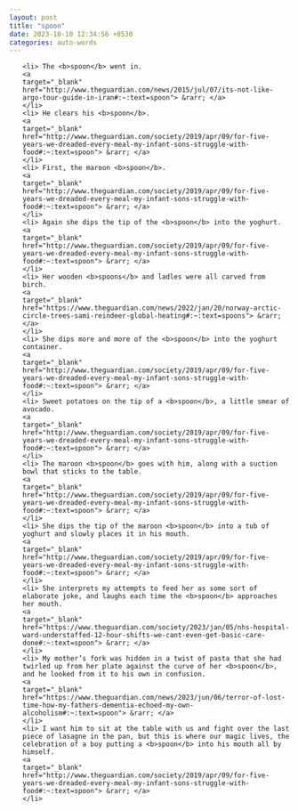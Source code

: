 ```yaml
---
layout: post
title: "spoon"
date: 2023-10-10 12:34:56 +0530
categories: auto-words
---
```

<ol>

    <li> The <b>spoon</b> went in.
    <a 
    target="_blank" 
    href="http://www.theguardian.com/news/2015/jul/07/its-not-like-argo-tour-guide-in-iran#:~:text=spoon"> &rarr; </a>
    </li>
    <li> He clears his <b>spoon</b>.
    <a 
    target="_blank" 
    href="http://www.theguardian.com/society/2019/apr/09/for-five-years-we-dreaded-every-meal-my-infant-sons-struggle-with-food#:~:text=spoon"> &rarr; </a>
    </li>
    <li> First, the maroon <b>spoon</b>.
    <a 
    target="_blank" 
    href="http://www.theguardian.com/society/2019/apr/09/for-five-years-we-dreaded-every-meal-my-infant-sons-struggle-with-food#:~:text=spoon"> &rarr; </a>
    </li>
    <li> Again she dips the tip of the <b>spoon</b> into the yoghurt.
    <a 
    target="_blank" 
    href="http://www.theguardian.com/society/2019/apr/09/for-five-years-we-dreaded-every-meal-my-infant-sons-struggle-with-food#:~:text=spoon"> &rarr; </a>
    </li>
    <li> Her wooden <b>spoons</b> and ladles were all carved from birch.
    <a 
    target="_blank" 
    href="https://www.theguardian.com/news/2022/jan/20/norway-arctic-circle-trees-sami-reindeer-global-heating#:~:text=spoons"> &rarr; </a>
    </li>
    <li> She dips more and more of the <b>spoon</b> into the yoghurt container.
    <a 
    target="_blank" 
    href="http://www.theguardian.com/society/2019/apr/09/for-five-years-we-dreaded-every-meal-my-infant-sons-struggle-with-food#:~:text=spoon"> &rarr; </a>
    </li>
    <li> Sweet potatoes on the tip of a <b>spoon</b>, a little smear of avocado.
    <a 
    target="_blank" 
    href="http://www.theguardian.com/society/2019/apr/09/for-five-years-we-dreaded-every-meal-my-infant-sons-struggle-with-food#:~:text=spoon"> &rarr; </a>
    </li>
    <li> The maroon <b>spoon</b> goes with him, along with a suction bowl that sticks to the table.
    <a 
    target="_blank" 
    href="http://www.theguardian.com/society/2019/apr/09/for-five-years-we-dreaded-every-meal-my-infant-sons-struggle-with-food#:~:text=spoon"> &rarr; </a>
    </li>
    <li> She dips the tip of the maroon <b>spoon</b> into a tub of yoghurt and slowly places it in his mouth.
    <a 
    target="_blank" 
    href="http://www.theguardian.com/society/2019/apr/09/for-five-years-we-dreaded-every-meal-my-infant-sons-struggle-with-food#:~:text=spoon"> &rarr; </a>
    </li>
    <li> She interprets my attempts to feed her as some sort of elaborate joke, and laughs each time the <b>spoon</b> approaches her mouth.
    <a 
    target="_blank" 
    href="https://www.theguardian.com/society/2023/jan/05/nhs-hospital-ward-understaffed-12-hour-shifts-we-cant-even-get-basic-care-done#:~:text=spoon"> &rarr; </a>
    </li>
    <li> My mother’s fork was hidden in a twist of pasta that she had twirled up from her plate against the curve of her <b>spoon</b>, and he looked from it to his own in confusion.
    <a 
    target="_blank" 
    href="https://www.theguardian.com/news/2023/jun/06/terror-of-lost-time-how-my-fathers-dementia-echoed-my-own-alcoholism#:~:text=spoon"> &rarr; </a>
    </li>
    <li> I want him to sit at the table with us and fight over the last piece of lasagne in the pan, but this is where our magic lives, the celebration of a boy putting a <b>spoon</b> into his mouth all by himself.
    <a 
    target="_blank" 
    href="http://www.theguardian.com/society/2019/apr/09/for-five-years-we-dreaded-every-meal-my-infant-sons-struggle-with-food#:~:text=spoon"> &rarr; </a>
    </li>